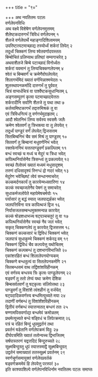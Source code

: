 +++
title = "९०"

+++
अथ नवतितमः पटलः  
वर्णलेपनविधिः  
अथ वक्ष्ये विशेषेण वर्णलेपनमुत्तमम्  
शैलेष्टकदारुगर्भं त्रिविधं वर्णलेपनम् १  
शैलजे वर्णलेपार्थे महाङ्गादिशिलामयम्  
उपरिष्टात्पटमाच्छाद्य तस्योर्ध्वं शर्करां लिपेत् २  
तदूर्ध्वं चिक्कणं लिप्य श्वेतवर्णादयस्ततः  
बिम्बोचितं प्रलिप्याथ प्रतिष्ठां सम्यगाचरेत् ३  
अथवाशैलजे बिम्बे पटाच्छादं विनोर्ध्वतः  
शर्करां यवमानं तु लिप्यचिक्कणलेपनम् ४  
श्वेतं च बिम्बवर्णं च क्रमेणैवोपलेपयेत्  
शिलागर्भमिदं ख्यातं वर्णभिन्नाश्मभेदतः ५  
शूलस्थापनकर्मादि दारुगर्भं तु पूर्ववत्  
चित्रं वाप्यर्धचित्रं वा पार्श्वेष्टकसुधान्वितम् ६  
अङ्गसम्पूरणं कृत्वा पटमाच्छादयेत्ततः  
शर्करादीनि सर्वाणि शैलजे तु यथा तथा ७  
कर्तव्यमिष्टकागर्भं तद्दारुमिश्रकं तु वा  
एवं त्रिविधनित्यं तु वर्णगर्भमुदाहृतम् ८  
आदौ श्वेतनिभं लिप्य सर्वस्य स्वसमैः जलैः  
क्रमेण श्वेतवर्णं तु त्रिभक्त्या वा तु लेपयेत् ९  
तदूर्ध्वं पाण्डुरं वर्णं लेपयेत् द्विजसत्तम  
सितबिम्बनिभं चैव समं मिश्रं तु पाण्डुरम् १०  
सितवर्णं तु बिम्बानां मधुवर्णनिभं भवेत्  
रक्तफेननिभं यत्तत्पाण्डुवर्णं प्रकल्पितम् ११  
बन्धं स्वच्छं च मध्यं च मेदुरं च त्रिधा भवेत्  
कपित्थनिर्यासेनैव त्रिसन्ध्यं तु प्रकल्पयेत् १२  
स्वच्छं तैलोपमं ख्यातं मध्यमं मधुसादृशम्  
तरुणं दधिसादृश्यं स्निग्धं द्रो णदरं भवेत् १३  
मेदुरेण भवेच्छिष्टं त्वेवं सन्धानमाचरेत्  
कल्कमर्दनकार्यं तु कारयेन्मध्यवारिणा १४  
कल्कं स्वच्छजलेनैव पेषणं तु समाचरेत्  
सुधाकर्मजलोपेते महापेमेषचर्मयोः १५  
पर्यासारं तु बद्धं स्यात् जलपाद्यर्हका भवेत्  
जलपत्तिविना यत्र कापित्थजं द्विज १६  
निर्यासजलसम्बन्धमुक्तमन्यन्न कारयेत्  
कल्कं षोडशधाभज्य षट्पञ्चचतुरं तु वा १७  
कपित्थनिर्यासेनैव स्वच्छं नैव जलं भवेत्  
सकृत् चिक्कणलेपं तु कारयेत् द्विजसत्तम १८  
चिक्कणं कल्कसारं च द्विविधं चिक्कणं भवेत्  
जलपात्रं सुधाकुम्भे चिक्कणं शर्करद्र वम् १९  
चिक्कणं द्विविधं चैव कल्पयेत्तु यथोचितम्  
चिक्कणं कल्पबन्धं तु दशभागविभाजिते २०  
एकांशरहितं बन्धं शिलालेपनयोग्यकम्  
चिक्कणे बन्धतुल्यं वा सितलेपनकर्मणि २१  
सितबन्धसमं वाथ तद्विंशांशविहीनकम्  
एवं वर्णस्य बन्धस्य त्रिः कृत्वः पाण्डुलेपनम् २२  
षड्वर्णं तु ततो लेप्यं यथा क्रमेण देशिक  
बिम्बसर्वतवर्णं तु षट्कृत्वः संलिपेत्तथा २३  
पाण्डुवर्णं तु विंशांशे त्वंशहीनं तु वर्जयेत्  
षट्पदादिकवर्णस्य बन्धमित्युच्यते मया २४  
तदाणीं वर्णबन्धं तु विंशांशेंशविहीनकम्  
द्वितीयं वर्णबन्धं स्यात्तन्वतत् बन्धनं ततः २५  
षण्णामपिसवर्णाद्या बन्धमेवं क्रमोन्नतम्  
प्रथमेत्युच्यते बन्धे षड्विधं च लिपेत्क्रमात् २६  
पत्रं च रहितं बिन्दुं धूपमुद्वर्तनं तथा  
प्रवर्तनं षडेतानि वर्णलेपक्रमं विदुः २७  
दीर्घपत्रमिति ख्यातं ततोन्यच्च द्विभाजितम्  
सर्षपास्तरणं यद्वत्तदिदं बिन्दुरुच्यते २८  
सूक्ष्मबिन्दुस्तु धूपं स्यात्तस्माद्वै सूक्ष्मबिन्दुवत्  
उद्वर्तनं समाख्यातं ततस्सूक्ष्मं प्रवर्तनम् २९  
स्वर्णचूर्णसमायुक्तं वर्णलेपप्रवर्तकं   
षड्वर्णक्रममेवं हि लेपयेत्तु परस्परं ३०  
इति काश्यपशिल्पे वर्णलेपनविधिर्नाम नवतितमः पटलः समाप्तः  
   
